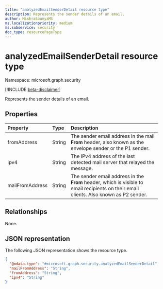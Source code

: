 ```yaml
---
title: "analyzedEmailSenderDetail resource type"
description: Represents the sender details of an email. 
author: MishraSoumyaMS
ms.localizationpriority: medium
ms.subservice: security
doc_type: resourcePageType
---
```


# analyzedEmailSenderDetail resource type

Namespace: microsoft.graph.security

[!INCLUDE [beta-disclaimer](../../includes/beta-disclaimer.md)]

Represents the sender details of an email. 

## Properties
|Property|Type|Description|
|:---|:---|:---|
|fromAddress|String|The sender email address in the mail **From** header, also known as the envelope sender or the P1 sender. |
|ipv4|String|The IPv4 address of the last detected mail server that relayed the message.  |
|mailFromAddress|String|The sender email address in the **From** header, which is visible to email recipients on their email clients. Also known as P2 sender.|

## Relationships
None.

## JSON representation
The following JSON representation shows the resource type.
<!-- {
  "blockType": "resource",
  "@odata.type": "microsoft.graph.security.analyzedEmailSenderDetail"
}
-->
``` json
{
  "@odata.type": "#microsoft.graph.security.analyzedEmailSenderDetail",
  "mailFromAddress": "String",
  "fromAddress": "String",
  "ipv4": "String"
}
```

